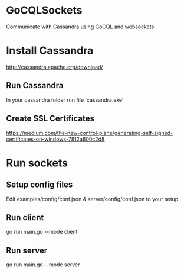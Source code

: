 # GoCQLSockets
Communicate with Cassandra using GoCQL and websockets

# Install Cassandra
http://cassandra.apache.org/download/

## Run Cassandra
In your cassandra folder run file 'cassandra.exe'

## Create SSL Certificates
https://medium.com/the-new-control-plane/generating-self-signed-certificates-on-windows-7812a600c2d8

# Run sockets
 
## Setup config files
Edit examples/config/conf.json & server/config/conf.json to your setup

## Run client
go run main.go --mode client

## Run server
go run main.go --mode server

